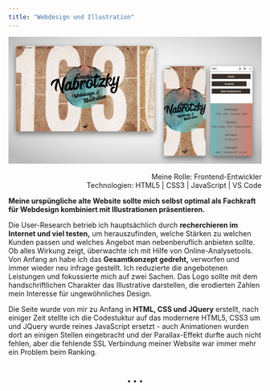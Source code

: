 ```yaml
---
title: "Webdesign und Illustration"
---
```


![Meine alte Website](../images/WebDevDesign_Website.jpg)

<div  style="text-align: right">Meine Rolle: Frontend-Entwickler</div>
<div style="text-align: right">Technologien: HTML5 | CSS3 | JavaScript | VS Code</div>

**Meine urspüngliche alte Website sollte mich selbst optimal als Fachkraft für Webdesign kombiniert mit Illustrationen präsentieren.**

Die User-Research betrieb ich hauptsächlich durch **recherchieren im Internet und viel testen,** um herauszufinden, welche Stärken zu welchen Kunden passen und welches Angebot man nebenberuflich anbieten sollte. Ob alles Wirkung zeigt, überwachte ich mit Hilfe von Online-Analysetools. Von Anfang an habe ich das **Gesamtkonzept gedreht,** verworfen und immer wieder neu infrage gestellt. Ich reduzierte die angebotenen Leistungen und fokussierte mich auf zwei Sachen.
Das Logo sollte mit dem handschriftlichen Charakter das Illustrative darstellen, die erodierten Zahlen mein Interesse für ungewöhnliches Design.

Die Seite wurde von mir zu Anfang in <strong>HTML, CSS und JQuery</strong> erstellt, nach einiger Zeit stellte ich die Codestuktur auf das modernere HTML5, CSS3 um und JQuery wurde reines JavaScript ersetzt - auch Animationen wurden dort an einigen Stellen eingebracht und der Parallax-Effekt durfte auch nicht fehlen, aber die fehlende SSL Verbindung meiner Website war immer mehr ein Problem beim Ranking.

<p style="text-align: center;margin-top: 40px;">&bull; &bull; &bull;</p>